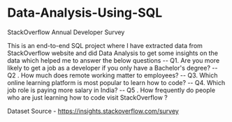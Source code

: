 # Data-Analysis-Using-SQL

StackOverflow Annual Developer Survey

This is an end-to-end SQL project where I have extracted data from StackOverflow website and did Data Analysis to get some insights on the data which helped me to answer the below questions 
-- Q1. Are you more likely to get a job as a developer if you only have a Bachelor's degree?
-- Q2 . How much does remote working matter to employees?
-- Q3. Which online learning platform is most popular to learn how to code?
-- Q4. Which job role is paying more salary in India?
-- Q5 . How frequently do people who are just learning how to code visit StackOverflow ?


Dataset Source - https://insights.stackoverflow.com/survey 

